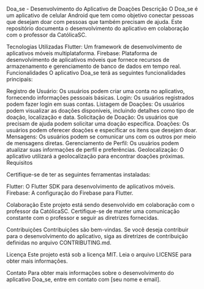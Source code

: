 Doa_se - Desenvolvimento do Aplicativo de Doações
Descrição
O Doa_se é um aplicativo de celular Android que tem como objetivo conectar pessoas que desejam doar com pessoas que também precisam de ajuda. Este repositório documenta o desenvolvimento do aplicativo em colaboração com o professor da CatólicaSC.

Tecnologias Utilizadas
Flutter: Um framework de desenvolvimento de aplicativos móveis multiplataforma.
Firebase: Plataforma de desenvolvimento de aplicativos móveis que fornece recursos de armazenamento e gerenciamento de banco de dados em tempo real.
Funcionalidades
O aplicativo Doa_se terá as seguintes funcionalidades principais:

Registro de Usuário: Os usuários podem criar uma conta no aplicativo, fornecendo informações pessoais básicas.
Login: Os usuários registrados podem fazer login em suas contas.
Listagem de Doações: Os usuários podem visualizar as doações disponíveis, incluindo detalhes como tipo de doação, localização e data.
Solicitação de Doação: Os usuários que precisam de ajuda podem solicitar uma doação específica.
Doações: Os usuários podem oferecer doações e especificar os itens que desejam doar.
Mensagens: Os usuários podem se comunicar uns com os outros por meio de mensagens diretas.
Gerenciamento de Perfil: Os usuários podem atualizar suas informações de perfil e preferências.
Geolocalização: O aplicativo utilizará a geolocalização para encontrar doações próximas.
Requisitos


Certifique-se de ter as seguintes ferramentas instaladas:

Flutter: O Flutter SDK para desenvolvimento de aplicativos móveis.
Firebase: A configuração do Firebase para Flutter.


Colaboração
Este projeto está sendo desenvolvido em colaboração com o professor da CatólicaSC. Certifique-se de manter uma comunicação constante com o professor e seguir as diretrizes fornecidas.

Contribuições
Contribuições são bem-vindas. Se você deseja contribuir para o desenvolvimento do aplicativo, siga as diretrizes de contribuição definidas no arquivo CONTRIBUTING.md.

Licença
Este projeto está sob a licença MIT. Leia o arquivo LICENSE para obter mais informações.

Contato
Para obter mais informações sobre o desenvolvimento do aplicativo Doa_se, entre em contato com [seu nome e email].